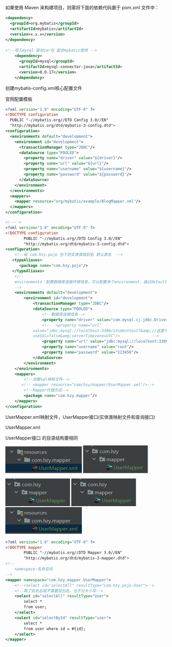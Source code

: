 如果使用 Maven 来构建项目，则需将下面的依赖代码置于 pom.xml 文件中：

```xml
<dependency>
  <groupId>org.mybatis</groupId>
  <artifactId>mybatis</artifactId>
  <version>x.x.x</version>
</dependency>

<!--导入mysql 驱动jar包 配合mybatis使用 -->
    <dependency>
      <groupId>mysql</groupId>
      <artifactId>mysql-connector-java</artifactId>
      <version>8.0.17</version>
    </dependency>
```

创建mybatis-config.xml核心配置文件

官网配置模板

```xml
<?xml version="1.0" encoding="UTF-8" ?>
<!DOCTYPE configuration
  PUBLIC "-//mybatis.org//DTD Config 3.0//EN"
  "http://mybatis.org/dtd/mybatis-3-config.dtd">
<configuration>
  <environments default="development">
    <environment id="development">
      <transactionManager type="JDBC"/>
      <dataSource type="POOLED">
        <property name="driver" value="${driver}"/>
        <property name="url" value="${url}"/>
        <property name="username" value="${username}"/>
        <property name="password" value="${password}"/>
      </dataSource>
    </environment>
  </environments>
  <mappers>
    <mapper resource="org/mybatis/example/BlogMapper.xml"/>
  </mappers>
</configuration>

```

```xml
<!---->
<?xml version="1.0" encoding="UTF-8" ?>
<!DOCTYPE configuration
        PUBLIC "-//mybatis.org//DTD Config 3.0//EN"
        "http://mybatis.org/dtd/mybatis-3-config.dtd">
<configuration>
    <!--给 com.hzy.pojo 包下的实体类取别名 默认类名  -->
   <typeAliases>
      <package name="com.hzy.pojo"/>
   </typeAliases>    
    <!--
    environments：配置数据库连接环境信息。可以配置多个environment，通过default属性切换不	同的environment
    -->
    <environments default="development">
        <environment id="development">
            <transactionManager type="JDBC"/>
            <dataSource type="POOLED">
                <!--数据库连接信息-->
                <property name="driver" value="com.mysql.cj.jdbc.Driver"/>
				<!--  <property name="url" 		
			value="jdbc:mysql://localhost:3306/studenttest?&amp;//这里不要& 会报错
			useSSL=false&amp;serverTimezone=UTC"/>              -->
                <property name="url" value="jdbc:mysql://localhost:3306/test?useSSL=false&amp;serverTimezone=UTC"/>
                <property name="username" value="root"/>
                <property name="password" value="123456"/>
            </dataSource>
        </environment>
    </environments>
    <mappers>
        <!--加载sql映射文件-->
       <!-- <mapper resource="com/hzy/mapper/UserMapper.xml"/>-->
        <!--Mapper代理方式-->
        <package name="com.hzy.mapper"/>
    </mappers>
</configuration>
```



UserMapper.xml映射文件，UserMapper接口(实体类映射文件和查询接口)

UserMapper.xml

UserMapper接口   的目录结构要相同

![image](https://github.com/zyqaq412/note/blob/main/img/JavaWeb/image-20221111133509550.png)
![image](https://github.com/zyqaq412/note/blob/main/img/JavaWeb/image-20221111133455041.png)

![image](..\img\JavaWeb\image-20221111133455041.png)
![image](img/JavaWeb/image-20221111133455041.png)
![image](..\img\JavaWeb\image-20221111133509550.png)

```xml
<?xml version="1.0" encoding="UTF-8" ?>
<!DOCTYPE mapper
        PUBLIC "-//mybatis.org//DTD Mapper 3.0//EN"
        "http://mybatis.org/dtd/mybatis-3-mapper.dtd">
<!--
    namespace:名称空间
-->
<mapper namespace="com.hzy.mapper.UserMapper">
    <!--<select id="selectAll" resultType="com.hzy.pojo.User">-->
    <!--取了别名后就不需要加包名，也不分大小写-->
    <select id="selectAll" resultType="User">
        select *
        from user;
    </select>
    <select id="selectById" resultType="user">
        select *
        from user where id = #{id};
    </select>
</mapper>
```

